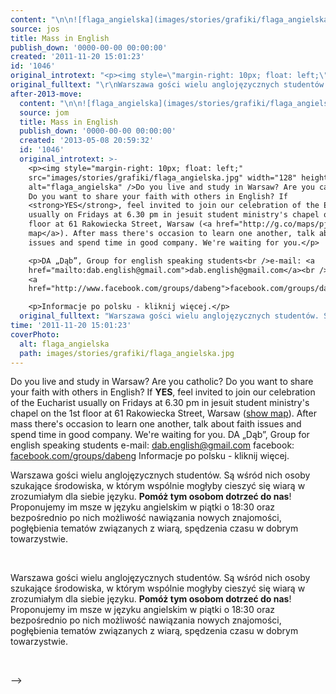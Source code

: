 ```yaml
---
content: "\n\n![flaga_angielska](images/stories/grafiki/flaga_angielska.jpg)Do you live and study in Warsaw? Are you catholic? Do you want to share your faith with others in English? If **YES**, feel invited to join our celebration of the Eucharist usually on Fridays at 6.30 pm in jesuit student ministry's chapel on the 1st floor at 61 Rakowiecka Street, Warsaw ([show map](http://g.co/maps/pjaz8)). After mass there's occasion to learn one another, talk about faith issues and spend time in good company. We're waiting for you.\nDA „Dąb”, Group for english speaking students\ne-mail: dab.english@gmail.com\nfacebook: [facebook.com/groups/dabeng](http://www.facebook.com/groups/dabeng)\nInformacje po polsku - kliknij więcej.\n\n<!--{{intro-break}}-->\nWarszawa gości wielu anglojęzycznych studentów. Są wśród nich osoby szukające środowiska, w którym wspólnie mogłyby cieszyć się wiarą w zrozumiałym dla siebie języku. **Pomóż tym osobom dotrzeć do nas**! Proponujemy im msze w języku angielskim w piątki o 18:30 oraz bezpośrednio po nich możliwość nawiązania nowych znajomości, pogłębienia tematów związanych z wiarą, spędzenia czasu w dobrym towarzystwie.\n\n\_\n\n\n<!--CONTENT FROM OLD SERVER (jos before 2013): \n\n![flaga_angielska](images/stories/grafiki/flaga_angielska.jpg)Do you live and study in Warsaw? Are you catholic? Do you want to share your faith with others in English? If **YES**, feel invited to join our celebration of the Eucharist usually on Fridays at 6.30 pm in jesuit student ministry's chapel on the 1st floor at 61 Rakowiecka Street, Warsaw ([show map](http://g.co/maps/pjaz8)). After mass there's occasion to learn one another, talk about faith issues and spend time in good company. We're waiting for you.\n\r\n\nDA „Dąb”, Group for english speaking students\ne-mail: dab.english@gmail.com\nfacebook: [facebook.com/groups/dabeng](http://www.facebook.com/groups/dabeng)\n\r\n\nInformacje po polsku - kliknij więcej.\n\r\n\n<!--{{intro-break}}-->\n\r\nWarszawa gości wielu anglojęzycznych studentów. Są wśród nich osoby szukające środowiska, w którym wspólnie mogłyby cieszyć się wiarą w zrozumiałym dla siebie języku. **Pomóż tym osobom dotrzeć do nas**! Proponujemy im msze w języku angielskim w piątki o 18:30 oraz bezpośrednio po nich możliwość nawiązania nowych znajomości, pogłębienia tematów związanych z wiarą, spędzenia czasu w dobrym towarzystwie.\r\n\n\_\n\n-->"
source: jos
title: Mass in English
publish_down: '0000-00-00 00:00:00'
created: '2011-11-20 15:01:23'
id: '1046'
original_introtext: "<p><img style=\"margin-right: 10px; float: left;\" src=\"images/stories/grafiki/flaga_angielska.jpg\" width=\"128\" height=\"102\" alt=\"flaga_angielska\" />Do you live and study in Warsaw? Are you catholic? Do you want to share your faith with others in English? If <strong>YES</strong>, feel invited to join our celebration of the Eucharist usually on Fridays at 6.30 pm in jesuit student ministry's chapel on the 1st floor at 61 Rakowiecka Street, Warsaw (<a href=\"http://g.co/maps/pjaz8\">show map</a>). After mass there's occasion to learn one another, talk about faith issues and spend time in good company. We're waiting for you.</p>\r\n<p>DA „Dąb”, Group for english speaking students<br />e-mail: <a href=\"mailto:dab.english@gmail.com\">dab.english@gmail.com</a><br />facebook: <a href=\"http://www.facebook.com/groups/dabeng\">facebook.com/groups/dabeng</a></p>\r\n<p>Informacje po polsku - kliknij więcej.</p>\r\n"
original_fulltext: "\r\nWarszawa gości wielu anglojęzycznych studentów. Są wśród nich osoby szukające środowiska, w którym wspólnie mogłyby cieszyć się wiarą w zrozumiałym dla siebie języku. <strong>Pomóż tym osobom dotrzeć do nas</strong>! Proponujemy im msze w języku angielskim w piątki o 18:30 oraz bezpośrednio po nich możliwość nawiązania nowych znajomości, pogłębienia tematów związanych z wiarą, spędzenia czasu w dobrym towarzystwie.\r\n<p>\_</p>"
after-2013-move:
  content: "\n\n![flaga_angielska](images/stories/grafiki/flaga_angielska.jpg)Do you live and study in Warsaw? Are you catholic? Do you want to share your faith with others in English? If **YES**, feel invited to join our celebration of the Eucharist usually on Fridays at 6.30 pm in jesuit student ministry's chapel on the 1st floor at 61 Rakowiecka Street, Warsaw ([show map](http://g.co/maps/pjaz8)). After mass there's occasion to learn one another, talk about faith issues and spend time in good company. We're waiting for you.\nDA „Dąb”, Group for english speaking students\ne-mail: dab.english@gmail.com\nfacebook: [facebook.com/groups/dabeng](http://www.facebook.com/groups/dabeng)\nInformacje po polsku - kliknij więcej.\n\n<!--{{intro-break}}-->\nWarszawa gości wielu anglojęzycznych studentów. Są wśród nich osoby szukające środowiska, w którym wspólnie mogłyby cieszyć się wiarą w zrozumiałym dla siebie języku. **Pomóż tym osobom dotrzeć do nas**! Proponujemy im msze w języku angielskim w piątki o 18:30 oraz bezpośrednio po nich możliwość nawiązania nowych znajomości, pogłębienia tematów związanych z wiarą, spędzenia czasu w dobrym towarzystwie.\n\n\_\n"
  source: jom
  title: Mass in English
  publish_down: '0000-00-00 00:00:00'
  created: '2013-05-08 20:59:32'
  id: '1046'
  original_introtext: >-
    <p><img style="margin-right: 10px; float: left;"
    src="images/stories/grafiki/flaga_angielska.jpg" width="128" height="102"
    alt="flaga_angielska" />Do you live and study in Warsaw? Are you catholic?
    Do you want to share your faith with others in English? If
    <strong>YES</strong>, feel invited to join our celebration of the Eucharist
    usually on Fridays at 6.30 pm in jesuit student ministry's chapel on the 1st
    floor at 61 Rakowiecka Street, Warsaw (<a href="http://g.co/maps/pjaz8">show
    map</a>). After mass there's occasion to learn one another, talk about faith
    issues and spend time in good company. We're waiting for you.</p>

    <p>DA „Dąb”, Group for english speaking students<br />e-mail: <a
    href="mailto:dab.english@gmail.com">dab.english@gmail.com</a><br />facebook:
    <a
    href="http://www.facebook.com/groups/dabeng">facebook.com/groups/dabeng</a></p>

    <p>Informacje po polsku - kliknij więcej.</p>
  original_fulltext: "Warszawa gości wielu anglojęzycznych studentów. Są wśród nich osoby szukające środowiska, w którym wspólnie mogłyby cieszyć się wiarą w zrozumiałym dla siebie języku. <strong>Pomóż tym osobom dotrzeć do nas</strong>! Proponujemy im msze w języku angielskim w piątki o 18:30 oraz bezpośrednio po nich możliwość nawiązania nowych znajomości, pogłębienia tematów związanych z wiarą, spędzenia czasu w dobrym towarzystwie.\n<p>\_</p>"
time: '2011-11-20 15:01:23'
coverPhoto:
  alt: flaga_angielska
  path: images/stories/grafiki/flaga_angielska.jpg
---
```

Do you live and study in Warsaw? Are you catholic? Do you want to share your faith with others in English? If **YES**, feel invited to join our celebration of the Eucharist usually on Fridays at 6.30 pm in jesuit student ministry's chapel on the 1st floor at 61 Rakowiecka Street, Warsaw ([show map](http://g.co/maps/pjaz8)). After mass there's occasion to learn one another, talk about faith issues and spend time in good company. We're waiting for you.
DA „Dąb”, Group for english speaking students
e-mail: dab.english@gmail.com
facebook: [facebook.com/groups/dabeng](http://www.facebook.com/groups/dabeng)
Informacje po polsku - kliknij więcej.

<!--{{intro-break}}-->
Warszawa gości wielu anglojęzycznych studentów. Są wśród nich osoby szukające środowiska, w którym wspólnie mogłyby cieszyć się wiarą w zrozumiałym dla siebie języku. **Pomóż tym osobom dotrzeć do nas**! Proponujemy im msze w języku angielskim w piątki o 18:30 oraz bezpośrednio po nich możliwość nawiązania nowych znajomości, pogłębienia tematów związanych z wiarą, spędzenia czasu w dobrym towarzystwie.

 


<!--CONTENT FROM OLD SERVER (jos before 2013): 

Do you live and study in Warsaw? Are you catholic? Do you want to share your faith with others in English? If **YES**, feel invited to join our celebration of the Eucharist usually on Fridays at 6.30 pm in jesuit student ministry's chapel on the 1st floor at 61 Rakowiecka Street, Warsaw ([show map](http://g.co/maps/pjaz8)). After mass there's occasion to learn one another, talk about faith issues and spend time in good company. We're waiting for you.


DA „Dąb”, Group for english speaking students
e-mail: dab.english@gmail.com
facebook: [facebook.com/groups/dabeng](http://www.facebook.com/groups/dabeng)


Informacje po polsku - kliknij więcej.


<!--{{intro-break}}-->

Warszawa gości wielu anglojęzycznych studentów. Są wśród nich osoby szukające środowiska, w którym wspólnie mogłyby cieszyć się wiarą w zrozumiałym dla siebie języku. **Pomóż tym osobom dotrzeć do nas**! Proponujemy im msze w języku angielskim w piątki o 18:30 oraz bezpośrednio po nich możliwość nawiązania nowych znajomości, pogłębienia tematów związanych z wiarą, spędzenia czasu w dobrym towarzystwie.

 

-->

<!--{{json:{"created_date":"2011-11-20 15:01:23","publish_down":"0000-00-00 00:00:00","id":"1046"}}}-->